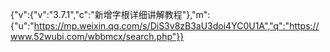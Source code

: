 {"v":{"v":"3.7.1","c":"新增字根详细讲解教程"},"m":{"u":"https://mp.weixin.qq.com/s/DiS3v8zB3aU3doi4YC0U1A","q":"https://www.52wubi.com/wbbmcx/search.php"}}
